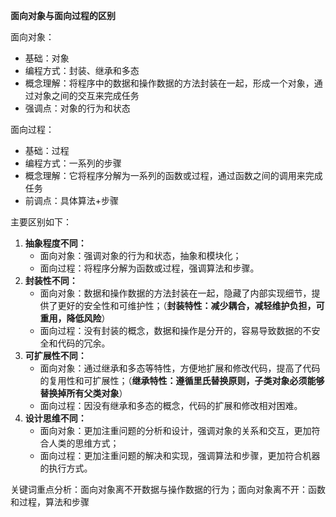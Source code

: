 **面向对象与面向过程的区别**

面向对象：

- 基础：对象
- 编程方式：封装、继承和多态
- 概念理解：将程序中的数据和操作数据的方法封装在一起，形成一个对象，通过对象之间的交互来完成任务
- 强调点：对象的行为和状态

面向过程：

- 基础：过程
- 编程方式：一系列的步骤
- 概念理解：它将程序分解为一系列的函数或过程，通过函数之间的调用来完成任务
- 前调点：具体算法+步骤

主要区别如下：

1. **抽象程度不同：**
   - 面向对象：强调对象的行为和状态，抽象和模块化；
   - 面向过程：将程序分解为函数或过程，强调算法和步骤。
2. **封装性不同：**
   - 面向对象：数据和操作数据的方法封装在一起，隐藏了内部实现细节，提供了更好的安全性和可维护性；（**封装特性：减少耦合，减轻维护负担，可重用，降低风险**）
   - 面向过程：没有封装的概念，数据和操作是分开的，容易导致数据的不安全和代码的冗余。
3. **可扩展性不同：**
   - 面向对象：通过继承和多态等特性，方便地扩展和修改代码，提高了代码的复用性和可扩展性；（**继承特性：遵循里氏替换原则，子类对象必须能够替换掉所有父类对象**）
   - 面向过程：因没有继承和多态的概念，代码的扩展和修改相对困难。
4. **设计思维不同：**
   - 面向对象：更加注重问题的分析和设计，强调对象的关系和交互，更加符合人类的思维方式；
   - 面向过程：更加注重问题的解决和实现，强调算法和步骤，更加符合机器的执行方式。

关键词重点分析：面向对象离不开数据与操作数据的行为；面向对象离不开：函数和过程，算法和步骤